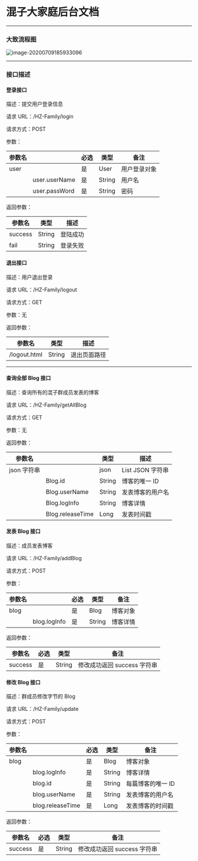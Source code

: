 # 混子大家庭后台文档

---

### 大致流程图

![image-20200709185933096](C:\Users\ZhiQian\AppData\Roaming\Typora\typora-user-images\image-20200709185933096.png)

---

### 接口描述

#### 登录接口

描述：提交用户登录信息

请求 URL：/HZ-Family/login

请求方式：POST

参数：

| 参数名 |               | 必选 | 类型   | 备注         |
| ------ | ------------- | ---- | ------ | ------------ |
| user   |               | 是   | User   | 用户登录对象 |
|        | user.userName | 是   | String | 用户名       |
|        | user.passWord | 是   | String | 密码         |

返回参数：

| 参数名  | 类型   | 描述     |
| ------- | ------ | -------- |
| success | String | 登陆成功 |
| fail    | String | 登录失败 |

#### 退出接口

描述：用户退出登录

请求 URL：/HZ-Family/logout

请求方式：GET

参数：无

返回参数：

| 参数名       | 类型   | 描述         |
| ------------ | ------ | ------------ |
| /logout.html | String | 退出页面路径 |

---

#### 查询全部 Blog 接口

描述：查询所有的混子群成员发表的博客

请求 URL：/HZ-Family/getAllBlog

请求方式：GET

参数：无

返回参数：

| 参数名      |                  | 类型   | 描述                   |
| ----------- | ---------------- | ------ | ---------------------- |
| json 字符串 |                  | json   | List<Blog> JSON 字符串 |
|             | Blog.id          | String | 博客的唯一 ID          |
|             | Blog.userName    | String | 发表博客的用户名       |
|             | Blog.logInfo     | String | 博客详情               |
|             | Blog.releaseTime | Long   | 发表时间戳             |

#### 发表 Blog 接口

描述：成员发表博客

请求 URL：/HZ-Family/addBlog

请求方式：POST

参数：

| 参数名 |              | 必选 | 类型   | 备注     |
| ------ | ------------ | ---- | ------ | -------- |
| blog   |              | 是   | Blog   | 博客对象 |
|        | blog.logInfo | 是   | String | 博客详情 |

返回参数：

| 参数名  | 必选 | 类型   | 备注                        |
| ------- | ---- | ------ | --------------------------- |
| success | 是   | String | 修改成功返回 success 字符串 |

#### 修改 Blog 接口

描述：群成员修改字节的 Blog

请求 URL：/HZ-Family/update

请求方式：POST

参数：

| 参数名 |                  | 必选 | 类型   | 备注              |
| ------ | ---------------- | ---- | ------ | ----------------- |
| blog   |                  | 是   | Blog   | 博客对象          |
|        | blog.logInfo     | 是   | String | 博客详情          |
|        | blog.id          | 是   | String | 每篇博客的唯一 ID |
|        | blog.userName    | 是   | String | 发表博客的用户名  |
|        | blog.releaseTime | 是   | Long   | 发表博客的时间戳  |

返回参数：

| 参数名  | 必选 | 类型   | 备注                        |
| ------- | ---- | ------ | --------------------------- |
| success | 是   | String | 修改成功返回 success 字符串 |

